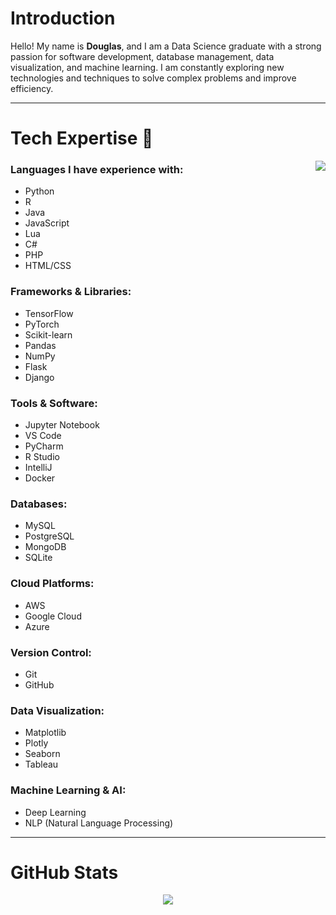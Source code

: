 <h1 align="left">Introduction</h1>

Hello! My name is **Douglas**, and I am a Data Science graduate with a strong passion for software development, database management, data visualization, and machine learning. I am constantly exploring new technologies and techniques to solve complex problems and improve efficiency.

---

<h1 align="left">Tech Expertise 📖</h1>

<p align="center">
  <img align="right" src="https://github-readme-stats.vercel.app/api/top-langs/?username=dug22&layout=compact&theme=transparent" />
</p>

### Languages I have experience with:
- Python
- R
- Java
- JavaScript
- Lua
- C#
- PHP
- HTML/CSS

### Frameworks & Libraries:
- TensorFlow
- PyTorch
- Scikit-learn
- Pandas
- NumPy
- Flask
- Django

### Tools & Software:
- Jupyter Notebook
- VS Code
- PyCharm
- R Studio
- IntelliJ
- Docker

### Databases:
- MySQL
- PostgreSQL
- MongoDB
- SQLite

### Cloud Platforms:
- AWS
- Google Cloud
- Azure

### Version Control:
- Git
- GitHub

### Data Visualization:
- Matplotlib
- Plotly
- Seaborn
- Tableau

### Machine Learning & AI:
- Deep Learning
- NLP (Natural Language Processing)

---

<h1 align="left">GitHub Stats</h1>

<p align="center">
  <img align="center" src="https://github-readme-stats.vercel.app/api?username=dug22&theme=transparent" />
</p>
